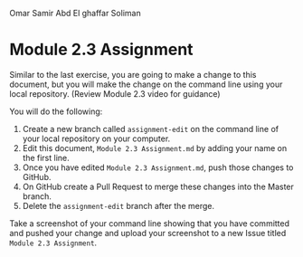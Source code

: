Omar Samir Abd El ghaffar Soliman
# Module 2.3 Assignment

Similar to the last exercise, you are going to make a change to this document, but you will make the change on the command line
using your local repository. (Review Module 2.3 video for guidance)

You will do the following:
1. Create a new branch called `assignment-edit` on the command line of your local repository on your computer.
2. Edit this document, `Module 2.3 Assignment.md` by adding your name on the first line. 
3. Once you have edited `Module 2.3 Assignment.md`, push those changes to GitHub.
4. On GitHub create a Pull Request to merge these changes into the Master branch. 
5. Delete the `assignment-edit` branch after the merge.

Take a screenshot of your command line showing that you have committed and pushed your change
and upload your screenshot to a new Issue titled `Module 2.3 Assignment`. 
